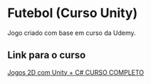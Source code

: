 # Futebol (Curso Unity)
Jogo criado com base em curso da Udemy.
## Link para o curso
[Jogos 2D com Unity + C# CURSO COMPLETO](https://www.udemy.com/course/desenvolvimento-de-jogos-2d-para-android-com-unity-5/)

